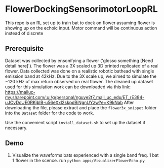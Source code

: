 # FlowerDockingSensorimotorLoopRL
This repo is an RL set up to train bat to dock on flower assuming flower is showing up on the echoic input. Motor command will be continuous action instead of discrete

## Prerequisite
Dataset was collected by ensonifying a flower ('glosso something [Need detail here]'). The flower was a 3X scaled up 3D printed replicated of a real flower. Data collected was done on a realistic robotic bathead with single emission band at 42kHz. Due to the 3X scale up, we      aimed to simulate the ~120 kHz of max return observed on real flower.
The cleaned up dataset used for this simulation work can be downloaded via this link:
https://mailuc-my.sharepoint.com/:u:/g/personal/nguye2t7_mail_uc_edu/ET_rE384-uJCvDcUE0RKjbIB-u56eXxl2skpdBiNgnUYzw?e=K9kNab
After downloading the file, please extract and place the `flower3x_snippet` folder into the `Dataset` folder for the code to work.

Use the convenient script `install_dataset.sh` to set up the dataset if necessary.

## Demo
1. Visualize the waveforms bats experienced with a single band freq. 1 bat 1 flower in the scence.
run `python apps/VisualizerFlowerEcho.py`
